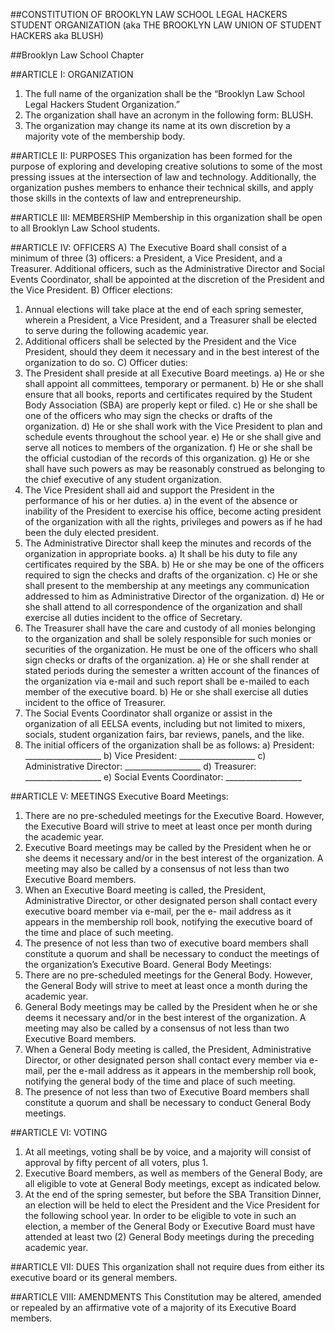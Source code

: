 ##CONSTITUTION OF BROOKLYN LAW SCHOOL LEGAL HACKERS STUDENT ORGANIZATION (aka THE BROOKLYN LAW UNION OF STUDENT HACKERS aka BLUSH)

##Brooklyn Law School Chapter

##ARTICLE I: ORGANIZATION
1. The full name of the organization shall be the “Brooklyn Law School Legal Hackers Student Organization.”
2. The organization shall have an acronym in the following form: BLUSH.
3. The organization may change its name at its own discretion by a majority vote of the
membership body.

##ARTICLE II: PURPOSES
This organization has been formed for the purpose of exploring and developing creative solutions to some of the most pressing issues at the intersection of law and technology. Additionally, the organization pushes members to enhance their technical skills, and apply those skills in the contexts of law and entrepreneurship.

##ARTICLE III: MEMBERSHIP
Membership in this organization shall be open to all Brooklyn Law School students.

##ARTICLE IV: OFFICERS
A) The Executive Board shall consist of a minimum of three (3) officers: a President, a Vice
President, and a Treasurer. Additional officers, such as the Administrative Director and
Social Events Coordinator, shall be appointed at the discretion of the President and the
Vice President.
B) Officer elections:
1. Annual elections will take place at the end of each spring semester, wherein a
President, a Vice President, and a Treasurer shall be elected to serve during the
following academic year.
2. Additional officers shall be selected by the President and the Vice President, should
they deem it necessary and in the best interest of the organization to do so.
C) Officer duties:
1. The President shall preside at all Executive Board meetings.
a) He or she shall appoint all committees, temporary or permanent.
b) He or she shall ensure that all books, reports and certificates required by the
Student Body Association (SBA) are properly kept or filed.
c) He or she shall be one of the officers who may sign the checks or drafts of the
organization.
d) He or she shall work with the Vice President to plan and schedule events
throughout the school year.
e) He or she shall give and serve all notices to members of the organization.
f) He or she shall be the official custodian of the records of this organization.
g) He or she shall have such powers as may be reasonably construed as belonging to
the chief executive of any student organization.
2. The Vice President shall aid and support the President in the performance of his or
her duties.
a) in the event of the absence or inability of the President to exercise his office,
become acting president of the organization with all the rights, privileges and
powers as if he had been the duly elected president.
3. The Administrative Director shall keep the minutes and records of the organization in
appropriate books.
a) It shall be his duty to file any certificates required by the SBA.
b) He or she may be one of the officers required to sign the checks and drafts of the
organization.
c) He or she shall present to the membership at any meetings any communication
addressed to him as Administrative Director of the organization.
d) He or she shall attend to all correspondence of the organization and shall exercise
all duties incident to the office of Secretary.
4. The Treasurer shall have the care and custody of all monies belonging to the
organization and shall be solely responsible for such monies or securities of the
organization. He must be one of the officers who shall sign checks or drafts of the
organization.
a) He or she shall render at stated periods during the semester a written account of
the finances of the organization via e-mail and such report shall be e-mailed to
each member of the executive board.
b) He or she shall exercise all duties incident to the office of Treasurer.
5. The Social Events Coordinator shall organize or assist in the organization of all
EELSA events, including but not limited to mixers, socials, student organization fairs,
bar reviews, panels, and the like.
6. The initial officers of the organization shall be as follows:
a) President: ___________________
b) Vice President: ___________________
c) Administrative Director: ___________________
d) Treasurer: ___________________
e) Social Events Coordinator: ___________________

##ARTICLE V: MEETINGS
Executive Board Meetings:
1. There are no pre-scheduled meetings for the Executive Board. However, the Executive
Board will strive to meet at least once per month during the academic year.
2. Executive Board meetings may be called by the President when he or she deems it
necessary and/or in the best interest of the organization. A meeting may also be called by
a consensus of not less than two Executive Board members.
3. When an Executive Board meeting is called, the President, Administrative Director, or
other designated person shall contact every executive board member via e-mail, per the e-
mail address as it appears in the membership roll book, notifying the executive board of
the time and place of such meeting.
4. The presence of not less than two of executive board members shall constitute a quorum
and shall be necessary to conduct the meetings of the organization’s Executive Board.
General Body Meetings:
1. There are no pre-scheduled meetings for the General Body. However, the General Body
will strive to meet at least once a month during the academic year.
2. General Body meetings may be called by the President when he or she deems it necessary
and/or in the best interest of the organization. A meeting may also be called by a
consensus of not less than two Executive Board members.
3. When a General Body meeting is called, the President, Administrative Director, or other
designated person shall contact every member via e-mail, per the e-mail address as it
appears in the membership roll book, notifying the general body of the time and place of
such meeting.
4. The presence of not less than two of Executive Board members shall constitute a quorum
and shall be necessary to conduct General Body meetings.

##ARTICLE VI: VOTING
1. At all meetings, voting shall be by voice, and a majority will consist of approval by fifty
percent of all voters, plus 1.
2. Executive Board members, as well as members of the General Body, are all eligible to
vote at General Body meetings, except as indicated below.
3. At the end of the spring semester, but before the SBA Transition Dinner, an election will
be held to elect the President and the Vice President for the following school year. In
order to be eligible to vote in such an election, a member of the General Body or
Executive Board must have attended at least two (2) General Body meetings during the
preceding academic year.

##ARTICLE VII: DUES
This organization shall not require dues from either its executive board or its general members.

##ARTICLE VIII: AMENDMENTS
This Constitution may be altered, amended or repealed by an affirmative vote of a majority of its
Executive Board members.
